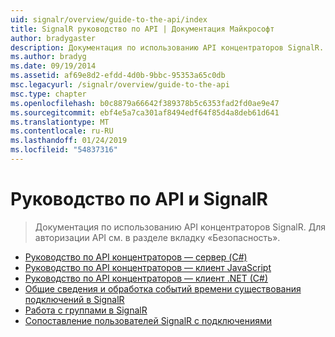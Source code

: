 ```yaml
---
uid: signalr/overview/guide-to-the-api/index
title: SignalR руководство по API | Документация Майкрософт
author: bradygaster
description: Документация по использованию API концентраторов SignalR. Для авторизации API см. в разделе вкладку «Безопасность».
ms.author: bradyg
ms.date: 09/19/2014
ms.assetid: af69e8d2-efdd-4d0b-9bbc-95353a65c0db
msc.legacyurl: /signalr/overview/guide-to-the-api
msc.type: chapter
ms.openlocfilehash: b0c8879a66642f389378b5c6353fad2fd0ae9e47
ms.sourcegitcommit: ebf4e5a7ca301af8494edf64f85d4a8deb61d641
ms.translationtype: MT
ms.contentlocale: ru-RU
ms.lasthandoff: 01/24/2019
ms.locfileid: "54837316"
---
```

<a name="signalr-guide-to-the-api"></a>Руководство по API и SignalR
====================
> Документация по использованию API концентраторов SignalR. Для авторизации API см. в разделе вкладку «Безопасность».


- [Руководство по API концентраторов — сервер (C#)](hubs-api-guide-server.md)
- [Руководство по API концентраторов — клиент JavaScript](hubs-api-guide-javascript-client.md)
- [Руководство по API концентраторов — клиент .NET (C#)](hubs-api-guide-net-client.md)
- [Общие сведения и обработка событий времени существования подключений в SignalR](handling-connection-lifetime-events.md)
- [Работа с группами в SignalR](working-with-groups.md)
- [Сопоставление пользователей SignalR с подключениями](mapping-users-to-connections.md)
